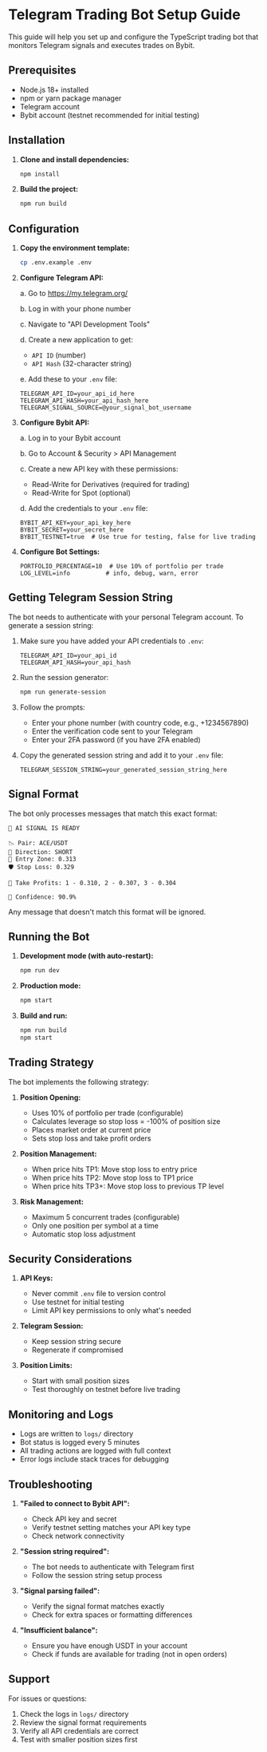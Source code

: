 # Telegram Trading Bot Setup Guide

This guide will help you set up and configure the TypeScript trading bot that monitors Telegram signals and executes trades on Bybit.

## Prerequisites

- Node.js 18+ installed
- npm or yarn package manager
- Telegram account
- Bybit account (testnet recommended for initial testing)

## Installation

1. **Clone and install dependencies:**
   ```bash
   npm install
   ```

2. **Build the project:**
   ```bash
   npm run build
   ```

## Configuration

1. **Copy the environment template:**
   ```bash
   cp .env.example .env
   ```

2. **Configure Telegram API:**
   
   a. Go to https://my.telegram.org/
   
   b. Log in with your phone number
   
   c. Navigate to "API Development Tools"
   
   d. Create a new application to get:
      - `API ID` (number)
      - `API Hash` (32-character string)
   
   e. Add these to your `.env` file:
   ```
   TELEGRAM_API_ID=your_api_id_here
   TELEGRAM_API_HASH=your_api_hash_here
   TELEGRAM_SIGNAL_SOURCE=@your_signal_bot_username
   ```

3. **Configure Bybit API:**
   
   a. Log in to your Bybit account
   
   b. Go to Account & Security > API Management
   
   c. Create a new API key with these permissions:
      - Read-Write for Derivatives (required for trading)
      - Read-Write for Spot (optional)
   
   d. Add the credentials to your `.env` file:
   ```
   BYBIT_API_KEY=your_api_key_here
   BYBIT_SECRET=your_secret_here
   BYBIT_TESTNET=true  # Use true for testing, false for live trading
   ```

4. **Configure Bot Settings:**
   ```
   PORTFOLIO_PERCENTAGE=10  # Use 10% of portfolio per trade
   LOG_LEVEL=info          # info, debug, warn, error
   ```

## Getting Telegram Session String

The bot needs to authenticate with your personal Telegram account. To generate a session string:

1. Make sure you have added your API credentials to `.env`:
   ```
   TELEGRAM_API_ID=your_api_id
   TELEGRAM_API_HASH=your_api_hash
   ```

2. Run the session generator:
   ```bash
   npm run generate-session
   ```

3. Follow the prompts:
   - Enter your phone number (with country code, e.g., +1234567890)
   - Enter the verification code sent to your Telegram
   - Enter your 2FA password (if you have 2FA enabled)

4. Copy the generated session string and add it to your `.env` file:
   ```
   TELEGRAM_SESSION_STRING=your_generated_session_string_here
   ```

## Signal Format

The bot only processes messages that match this exact format:

```
🚀 AI SIGNAL IS READY

📉 Pair: ACE/USDT
🔴 Direction: SHORT
🎯 Entry Zone: 0.313
🛡️ Stop Loss: 0.329

🎯 Take Profits: 1 - 0.310, 2 - 0.307, 3 - 0.304

🧠 Confidence: 90.9%
```

Any message that doesn't match this format will be ignored.

## Running the Bot

1. **Development mode (with auto-restart):**
   ```bash
   npm run dev
   ```

2. **Production mode:**
   ```bash
   npm start
   ```

3. **Build and run:**
   ```bash
   npm run build
   npm start
   ```

## Trading Strategy

The bot implements the following strategy:

1. **Position Opening:**
   - Uses 10% of portfolio per trade (configurable)
   - Calculates leverage so stop loss = -100% of position size
   - Places market order at current price
   - Sets stop loss and take profit orders

2. **Position Management:**
   - When price hits TP1: Move stop loss to entry price
   - When price hits TP2: Move stop loss to TP1 price
   - When price hits TP3+: Move stop loss to previous TP level

3. **Risk Management:**
   - Maximum 5 concurrent trades (configurable)
   - Only one position per symbol at a time
   - Automatic stop loss adjustment

## Security Considerations

1. **API Keys:**
   - Never commit `.env` file to version control
   - Use testnet for initial testing
   - Limit API key permissions to only what's needed

2. **Telegram Session:**
   - Keep session string secure
   - Regenerate if compromised

3. **Position Limits:**
   - Start with small position sizes
   - Test thoroughly on testnet before live trading

## Monitoring and Logs

- Logs are written to `logs/` directory
- Bot status is logged every 5 minutes
- All trading actions are logged with full context
- Error logs include stack traces for debugging

## Troubleshooting

1. **"Failed to connect to Bybit API":**
   - Check API key and secret
   - Verify testnet setting matches your API key type
   - Check network connectivity

2. **"Session string required":**
   - The bot needs to authenticate with Telegram first
   - Follow the session string setup process

3. **"Signal parsing failed":**
   - Verify the signal format matches exactly
   - Check for extra spaces or formatting differences

4. **"Insufficient balance":**
   - Ensure you have enough USDT in your account
   - Check if funds are available for trading (not in open orders)

## Support

For issues or questions:
1. Check the logs in `logs/` directory
2. Review the signal format requirements
3. Verify all API credentials are correct
4. Test with smaller position sizes first